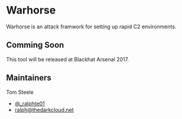 # Warhorse

Warhorse is an attack framwork for setting up rapid C2 environments.

## Comming Soon
This tool will be released at Blackhat Arsenal 2017.

## Maintainers
Tom Steele
- [@_ralphte01](https://twitter.com/ralphte01)
- ralph@thedarkcloud.net

